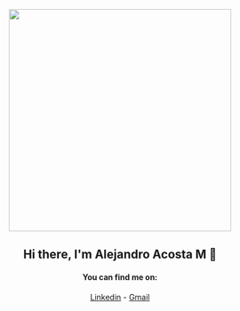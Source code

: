 <div align="center">
<img src="https://i.imgur.com/8MupZHY.gif" width="400px" />
<br>

  <h2>Hi there, I'm Alejandro Acosta M 👋</h2>
  
  #### You can find me on:
[Linkedin](https://www.linkedin.com/in/alejandro-acosta-mu%C3%B1oz-177141221) - [Gmail](mailto:alejoacostamz@gmail.com)
<br>
<!--
**cszcszczs/cszcszczs** is a ✨ _special_ ✨ repository because its `README.md` (this file) appears on your GitHub profile.

Here are some ideas to get you started:

- 🔭 I’m currently working on ...
- 🌱 I’m currently learning ...
- 👯 I’m looking to collaborate on ...
- 🤔 I’m looking for help with ...
- 💬 Ask me about ...
- 📫 How to reach me: ...
- 😄 Pronouns: ...
- ⚡ Fun fact: ...
-->
</div>
